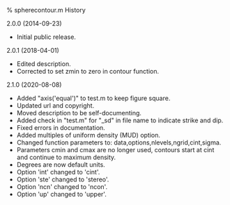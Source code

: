 % spherecontour.m History  

2.0.0 (2014-09-23)
* Initial public release.

2.0.1 (2018-04-01) 
* Edited description.
* Corrected to set zmin to zero in contour function. 

2.1.0 (2020-08-08)
* Added "axis('equal')" to test.m to keep figure square.
* Updated url and copyright. 
* Moved description to be self-documenting. 
* Added check in "test.m" for "_sd" in file name to indicate strike and dip.
* Fixed errors in documentation. 
* Added multiples of uniform density (MUD) option.
* Changed function parameters to: data,options,nlevels,ngrid,cint,sigma. 
* Parameters cmin and cmax are no longer used, contours start at cint and continue to maximum density.
* Degrees are now default units.
* Option 'int' changed to 'cint'.
* Option 'ste' changed to 'stereo'.
* Option 'ncn' changed to 'ncon'.
* Option 'up' changed to 'upper'.

